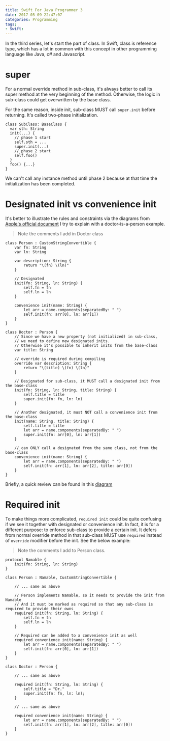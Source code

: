 ```yaml
---
title: Swift For Java Programmer 3
date: 2017-05-09 22:47:07
categories: Programming
tags: 
- Swift:
---
```


In the third series, let's start the part of class. In Swift, class is reference type, which has a lot in common with this concept in other programming language like Java, c# and Javascript.

# super
For a normal override method in sub-class, it's always better to call its super method at the very beginning of the method. Otherwise, the logic in sub-class could get overwritten by the base class.

For the same reason, inside init, sub-class MUST call `super.init` before returning. It's called two-phase initialization.

    class SubClass: BaseClass {
      var sth: String
      init(...) {
        // phase 1 start
        self.sth = ...
        super.init(...)
        // phase 2 start
        self.foo()
      }
      foo() {...}
    }
We can't call any instance method until phase 2 because at that time the initialization has been completed.

<!--more-->

# Designated init vs convenience init
It's better to illustrate the rules and constraints via the diagrams from [Apple's official document](https://developer.apple.com/library/content/documentation/Swift/Conceptual/Swift_Programming_Language/Initialization.html) I try to explain with a doctor-is-a-person example.
> Note the comments I add in Doctor class

    class Person : CustomStringConvertible {
        var fn: String
        var ln: String
        
        var description: String {
            return "\(fn) \(ln)"
        }
        
        // Designated
        init(fn: String, ln: String) {
            self.fn = fn
            self.ln = ln
        }
        
        convenience init(name: String) {
            let arr = name.components(separatedBy: " ")
            self.init(fn: arr[0], ln: arr[1])
        }
    }

    class Doctor : Person {
        // Since we have a new property (not initialized) in sub-class,
        // we need to define new designated inits.
        // Otherwise it's possible to inherit inits from the base-class
        var title: String
        
        // override is required during compiling
        override var description: String {
            return "\(title) \(fn) \(ln)"
        }    
        
        // Designated for sub-class, it MUST call a designated init from the base-class
        init(fn: String, ln: String, title: String) {
            self.title = title
            super.init(fn: fn, ln: ln)
        }
        
        // Another designated, it must NOT call a convenience init from the base-class
        init(name: String, title: String) {
            self.title = title
            let arr = name.components(separatedBy: " ")
            super.init(fn: arr[0], ln: arr[1])
        }
        
        // can ONLY call a designated from the same class, not from the base-class
        convenience init(name: String) {
            let arr = name.components(separatedBy: " ")
            self.init(fn: arr[1], ln: arr[2], title: arr[0])
        }    
    }

Briefly, a quick review can be found in this [diagram](https://developer.apple.com/library/content/documentation/Swift/Conceptual/Swift_Programming_Language/Art/initializerDelegation02_2x.png)

# Required init
To make things more complicated, `required init` could be quite confusing if we see it together with designated or convenience init. In fact, it is for a different purpose: to enforce sub-class to provide a certain init. It defers from normal override method in that sub-class MUST use `required` instead of `override` modifier before the init. See the below example:
>Note the comments I add to Person class.

    protocol Namable {
        init(fn: String, ln: String)
    }

    class Person : Namable, CustomStringConvertible {
        
        // ... same as above
        
        // Person implements Namable, so it needs to provide the init from Namable
        // And it must be marked as required so that any sub-class is required to provide their owns
        required init(fn: String, ln: String) {
            self.fn = fn
            self.ln = ln
        }
        
        // Required can be added to a convenience init as well
        required convenience init(name: String) {
            let arr = name.components(separatedBy: " ")
            self.init(fn: arr[0], ln: arr[1])
        }
    }

    class Doctor : Person {

        // ... same as above
        
        required init(fn: String, ln: String) {
            self.title = "Dr."
            super.init(fn: fn, ln: ln);
        }
        
        // ... same as above
        
        required convenience init(name: String) {
            let arr = name.components(separatedBy: " ")
            self.init(fn: arr[1], ln: arr[2], title: arr[0])
        }    
    }


